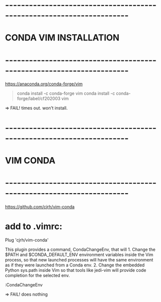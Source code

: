 
# ---------------------------------------------------------------------
# CONDA VIM INSTALLATION            
# ---------------------------------------------------------------------
https://anaconda.org/conda-forge/vim

>  conda install -c conda-forge vim 
>  conda install -c conda-forge/label/cf202003 vim

=> FAIL!  times out. won't install.



# ---------------------------------------------------------------------
# VIM CONDA                        
# ---------------------------------------------------------------------
https://github.com/cjrh/vim-conda

# add to .vimrc: 
Plug 'cjrh/vim-conda'

This plugin provides a command, CondaChangeEnv, that will
    1. Change the $PATH and $CONDA_DEFAULT_ENV environment variables inside the Vim process, so that new launched processes will have the same environment as if they were launched from a Conda env.
    2. Change the embedded Python sys.path inside Vim so that tools like jedi-vim will provide code completion for the selected env.

:CondaChangeEnv<ENTER>

=> FAIL!  does nothing




